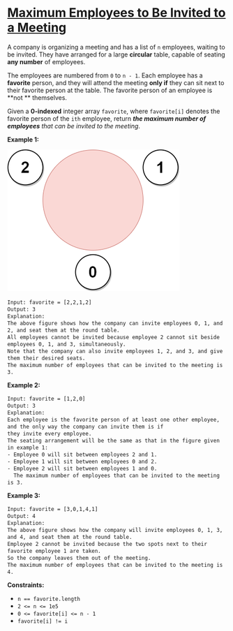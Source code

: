 [Maximum Employees to Be Invited to a Meeting](https://leetcode.com/problems/maximum-employees-to-be-invited-to-a-meeting/)
===
A company is organizing a meeting and has a list of `n` employees, waiting to be invited. They have arranged for a large
**circular** table, capable of seating **any number** of employees.

The employees are numbered from `0` to `n - 1`. Each employee has a **favorite** person, and they will attend the
meeting **only if** they can sit next to their favorite person at the table. The favorite person of an employee is **not
** themselves.

Given a **0-indexed** integer array `favorite`, where `favorite[i]` denotes the favorite person of the `ith` employee,
return _**the maximum number of employees** that can be invited to the meeting_.

**Example 1:**

![img.png](../bin/maximum_employees_to_be_invited_to_a_meeting/img.png)

```text
Input: favorite = [2,2,1,2]
Output: 3
Explanation:
The above figure shows how the company can invite employees 0, 1, and 2, and seat them at the round table.
All employees cannot be invited because employee 2 cannot sit beside employees 0, 1, and 3, simultaneously.
Note that the company can also invite employees 1, 2, and 3, and give them their desired seats.
The maximum number of employees that can be invited to the meeting is 3.
```

**Example 2:**

```text
Input: favorite = [1,2,0]
Output: 3
Explanation:
Each employee is the favorite person of at least one other employee, and the only way the company can invite them is if 
they invite every employee.
The seating arrangement will be the same as that in the figure given in example 1:
- Employee 0 will sit between employees 2 and 1.
- Employee 1 will sit between employees 0 and 2.
- Employee 2 will sit between employees 1 and 0.
  The maximum number of employees that can be invited to the meeting is 3.
```

**Example 3:**

```text
Input: favorite = [3,0,1,4,1]
Output: 4
Explanation:
The above figure shows how the company will invite employees 0, 1, 3, and 4, and seat them at the round table.
Employee 2 cannot be invited because the two spots next to their favorite employee 1 are taken.
So the company leaves them out of the meeting.
The maximum number of employees that can be invited to the meeting is 4.
```

**Constraints:**

* `n == favorite.length`
* `2 <= n <= 1e5`
* `0 <= favorite[i] <= n - 1`
* `favorite[i] != i`

